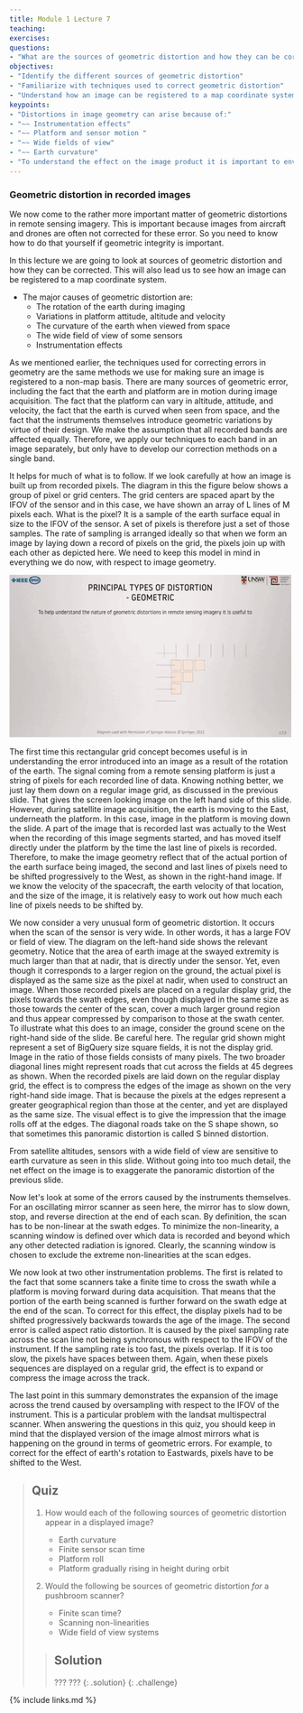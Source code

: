 ```yaml
---
title: Module 1 Lecture 7
teaching: 
exercises:
questions:
- "What are the sources of geometric distortion and how they can be corrected?"
objectives:
- "Identify the different sources of geometric distortion"
- "Familiarize with techniques used to correct geometric distortion"
- "Understand how an image can be registered to a map coordinate system."
keypoints:
- "Distortions in image geometry can arise because of:"
- "~~ Instrumentation effects"
- "~~ Platform and sensor motion "
- "~~ Wide fields of view"
- "~~ Earth curvature"
- "To understand the effect on the image product it is important to envisage the pixels laid down on a rectangular grid.  The result is often opposite to what might be expected.  For example, if the sampling rate across  a scan line is too fast, so that the recorded IF0Vs overlap, the recorded image ls too broad, not too narrow"
---
```


### Geometric distortion in recorded images

We now come to the rather more important matter of geometric distortions in remote sensing imagery. This is important because images from aircraft and drones are often not corrected for these error. So you need to know how to do that yourself if geometric integrity is important. 

In this lecture we are going to look at sources of geometric distortion and how they can be corrected. This will also lead us to see how an image can be registered to a map coordinate system.

 

- The major causes of geometric distortion are:
  - The rotation of the earth during imaging
  - Variations in platform attitude, altitude and velocity
  - The curvature of the earth  when viewed from space
  - The wide field of view of some sensors
  - Instrumentation effects

As we mentioned earlier, the techniques used for correcting errors in geometry are the same methods we use for making sure an image is registered to a non-map basis. There are many sources of geometric error, including the fact that the earth and platform are in motion during image acquisition. The fact that the platform can vary in altitude, attitude, and velocity, the fact that the earth is curved when seen from space, and the fact that the instruments themselves introduce geometric variations by virtue of their design. We make the assumption that all recorded bands are affected equally. Therefore, we apply our techniques to each band in an image separately, but only have to develop our correction methods on a single band. 

It helps for much of what is to follow. If we look carefully at how an image is built up from recorded pixels. The diagram in this the figure below shows a group of pixel or grid centers. The grid centers are spaced apart by the IFOV of the sensor and in this case, we have shown an array of L lines of M pixels each. What is the pixel? It is a sample of the earth surface equal in size to the IFOV of the sensor. A set of pixels is therefore just a set of those samples. The rate of sampling is arranged ideally so that when we form an image by laying down a record of pixels on the grid, the pixels join up with each other as depicted here. We need to keep this model in mind in everything we do now, with respect to image geometry. 

![geometric_distortions](..\fig\Lec_7\geometric_distortions.gif)

The first time this rectangular grid concept becomes useful is in understanding the error introduced into an image as a result of the rotation of the earth. The signal coming from a remote sensing platform is just a string of pixels for each recorded line of data. Knowing nothing better, we just lay them down on a regular image grid, as discussed in the previous slide. That gives the screen looking image on the left hand side of this slide. However, during satellite image acquisition, the earth is moving to the East, underneath the platform. In this case, image in the platform is moving down the slide. A part of the image that is recorded last was actually to the West when the recording of this image segments started, and has moved itself directly under the platform by the time the last line of pixels is recorded. Therefore, to make the image geometry reflect that of the actual portion of the earth surface being imaged, the second and last lines of pixels need to be shifted progressively to the West, as shown in the right-hand image. If we know the velocity of the spacecraft, the earth velocity of that location, and the size of the image, it is relatively easy to work out how much each line of pixels needs to be shifted by. 

We now consider a very unusual form of geometric distortion. It occurs when the scan of the sensor is very wide. In other words, it has a large FOV or field of view. The diagram on the left-hand side shows the relevant geometry. Notice that the area of earth image at the swayed extremity is much larger than that at nadir, that is directly under the sensor. Yet, even though it corresponds to a larger region on the ground, the actual pixel is displayed as the same size as the pixel at nadir, when used to construct an image. When those recorded pixels are placed on a regular display grid, the pixels towards the swath edges, even though displayed in the same size as those towards the center of the scan, cover a much larger ground region and thus appear compressed by comparison to those at the swath center. To illustrate what this does to an image, consider the ground scene on the right-hand side of the slide. Be careful here. The regular grid shown might represent a set of BigQuery size square fields, it is not the display grid. Image in the ratio of those fields consists of many pixels. The two broader diagonal lines might represent roads that cut across the fields at 45 degrees as shown. When the recorded pixels are laid down on the regular display grid, the effect is to compress the edges of the image as shown on the very right-hand side image. That is because the pixels at the edges represent a greater geographical region than those at the center, and yet are displayed as the same size. The visual effect is to give the impression that the image rolls off at the edges. The diagonal roads take on the S shape shown, so that sometimes this panoramic distortion is called S binned distortion. 

From satellite altitudes, sensors with a wide field of view are sensitive to earth curvature as seen in this slide. Without going into too much detail, the net effect on the image is to exaggerate the panoramic distortion of the previous slide. 

Now let's look at some of the errors caused by the instruments themselves. For an oscillating mirror scanner as seen here, the mirror has to slow down, stop, and reverse direction at the end of each scan. By definition, the scan has to be non-linear at the swath edges. To minimize the non-linearity, a scanning window is defined over which data is recorded and beyond which any other detected radiation is ignored. Clearly, the scanning window is chosen to exclude the extreme non-linearities at the scan edges. 

We now look at two other instrumentation problems. The first is related to the fact that some scanners take a finite time to cross the swath while a platform is moving forward during data acquisition. That means that the portion of the earth being scanned is further forward on the swath edge at the end of the scan. To correct for this effect, the display pixels had to be shifted progressively backwards towards the age of the image. The second error is called aspect ratio distortion. It is caused by the pixel sampling rate across the scan line not being synchronous with respect to the IFOV of the instrument. If the sampling rate is too fast, the pixels overlap. If it is too slow, the pixels have spaces between them. Again, when these pixels sequences are displayed on a regular grid, the effect is to expand or compress the image across the track. 

The last point in this summary demonstrates the expansion of the image across the trend caused by oversampling with respect to the IFOV of the instrument. This is a particular problem with the landsat multispectral scanner. When answering the questions in this quiz, you should keep in mind that the displayed version of the image almost mirrors what is happening on the ground in terms of geometric errors. For example, to correct for the effect of earth's rotation to Eastwards, pixels have to be shifted to the West. 

> ## Quiz
>
> 1. How would each of the following sources of geometric distortion appear in a displayed image?
>    - Earth curvature
>    - Finite sensor scan time
>    - Platform roll
>    - Platform gradually rising in height during orbit
> 2. Would the following be sources of geometric distortion *for* a pushbroom scanner?
>
>    - Finite scan time?
>    - Scanning non-linearities
>    - Wide field of view systems
>
> 
>
> > ## Solution
> >
> > ???
> > ???
> {: .solution}
> {: .challenge}

{% include links.md %}
